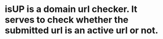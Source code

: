 # isUP is a domain url checker. It serves to check whether the submitted url is an active url or not.
